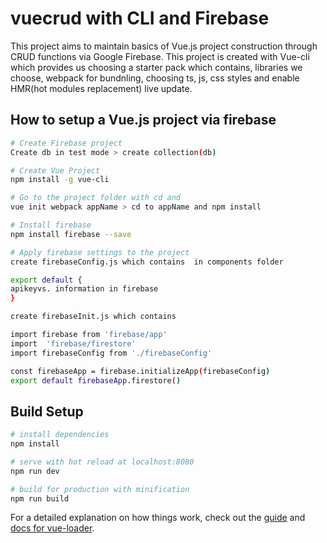 # vuecrud with CLI and Firebase

 This project aims to maintain basics of Vue.js project construction through CRUD functions via Google Firebase.
 This project is created with Vue-cli which provides us choosing a starter pack which contains, libraries we choose, webpack for bundnling, choosing ts, js, css styles and enable HMR(hot modules replacement) live update.

## How to setup a Vue.js project via firebase
``` bash
# Create Firebase project
Create db in test mode > create collection(db)
```
``` bash
# Create Vue Project
npm install -g vue-cli
```
``` bash
# Go to the project folder with cd and
vue init webpack appName > cd to appName and npm install
```
``` bash
# Install firebase
npm install firebase --save
```

``` bash
# Apply firebase settings to the project
create firebaseConfig.js which contains  in components folder

export default {
apikeyvs. information in firebase
}

create firebaseInit.js which contains

import firebase from 'firebase/app'
import  'firebase/firestore'
import firebaseConfig from './firebaseConfig'

const firebaseApp = firebase.initializeApp(firebaseConfig)
export default firebaseApp.firestore()
```


## Build Setup
``` bash
# install dependencies
npm install

# serve with hot reload at localhost:8080
npm run dev

# build for production with minification
npm run build
```

For a detailed explanation on how things work, check out the [guide](http://vuejs-templates.github.io/webpack/) and [docs for vue-loader](http://vuejs.github.io/vue-loader).
